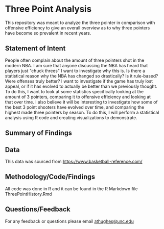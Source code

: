# Three Point Analysis

This repository was meant to analyze the three pointer in comparison with offensive efficiency to give an overall overview as to why three pointers have become so prevalent in recent years.

## Statement of Intent
People often complain about the amount of three pointers shot in the modern NBA. I am sure that anyone discussing the NBA has heard that players just "chuck threes" I want to investigate why this is. Is there a statistical reason why the NBA has changed so drastically? Is it rule-based? Were offenses truly better? I want to investigate if the game has truly lost appeal, or if it has evolved to actually be better than we previously thought. To do this, I want to look at some statistics specifically looking at the amount of 3 pointers, comparing it to offensive efficiency and looking at that over time. I also believe it will be interesting to investigate how some of the best 3 point shooters have evolved over time, and comparing the highest made three pointers by season. To do this, I will perform a statistical analysis using R code and creating visualizations to demonstrate.




## Summary of Findings


## Data

This data was sourced from https://www.basketball-reference.com/ 

## Methodology/Code/Findings

All code was done in R and it can be found in the R Markdown file ThreePointHistory.Rmd

## Questions/Feedback

For any feedback or questions please email athughes@unc.edu
